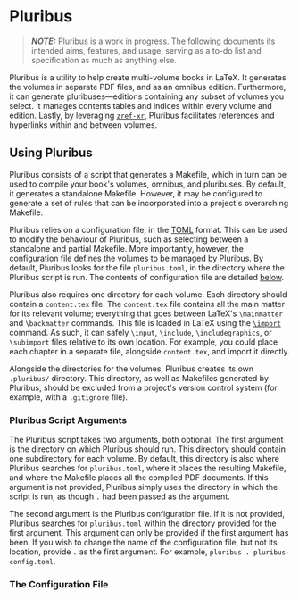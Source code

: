 # Pluribus

> **_NOTE:_**
> Pluribus is a work in progress.
> The following documents its intended aims, features, and usage, serving as a to-do list and specification as much as anything else.

Pluribus is a utility to help create multi-volume books in LaTeX.
It generates the volumes in separate PDF files, and as an omnibus edition.
Furthermore, it can generate pluribuses&mdash;editions containing any subset of volumes you select.
It manages contents tables and indices within every volume and edition.
Lastly, by leveraging [`zref-xr`](https://ctan.org/pkg/zref), Pluribus facilitates references and hyperlinks within and between volumes.

## Using Pluribus

Pluribus consists of a script that generates a Makefile, which in turn can be used to compile your book's volumes, omnibus, and pluribuses.
By default, it generates a standalone Makefile.
However, it may be configured to generate a set of rules that can be incorporated into a project's overarching Makefile.

Pluribus relies on a configuration file, in the [TOML](https://github.com/toml-lang/toml) format.
This can be used to modify the behaviour of Pluribus, such as selecting between a standalone and partial Makefile.
More importantly, however, the configuration file defines the volumes to be managed by Pluribus.
By default, Pluribus looks for the file `pluribus.toml`, in the directory where the Pluribus script is run.
The contents of configuration file are detailed [below](#user-content-the-configuration-file).

Pluribus also requires one directory for each volume.
Each directory should contain a `content.tex` file.
The `content.tex` file contains all the main matter for its relevant volume; everything that goes between LaTeX's `\mainmatter` and `\backmatter` commands.
This file is loaded in LaTeX using the [`\import`](https://ctan.org/pkg/import) command.
As such, it can safely `\input`, `\include`, `\includegraphics`, or `\subimport` files relative to its own location.
For example, you could place each chapter in a separate file, alongside `content.tex`, and import it directly.

Alongside the directories for the volumes, Pluribus creates its own `.pluribus/` directory.
This directory, as well as Makefiles generated by Pluribus, should be excluded from a project's version control system (for example, with a `.gitignore` file).

### Pluribus Script Arguments

The Pluribus script takes two arguments, both optional.
The first argument is the directory on which Pluribus should run.
This directory should contain one subdirectory for each volume.
By default, this directory is also where Pluribus searches for `pluribus.toml`, where it places the resulting Makefile, and where the Makefile places all the compiled PDF documents.
If this argument is not provided, Pluribus simply uses the directory in which the script is run, as though `.` had been passed as the argument.

The second argument is the Pluribus configuration file.
If it is not provided, Pluribus searches for `pluribus.toml` within the directory provided for the first argument.
This argument can only be provided if the first argument has been.
If you wish to change the name of the configuration file, but not its location, provide `.` as the first argument.
For example, `pluribus . pluribus-config.toml`.

### The Configuration File
